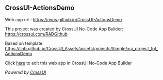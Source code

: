 ## CrossUI-ActionsDemo
Web app url : https://rivos.github.io/CrossUI-ActionsDemo

This project was created by CrossUI No-Code App Builder: https://crossui.com/RADGithub

Based on template: https://linb.github.io/CrossUI_Assets/assets/projects/Simple/xui_project_tpl_ActionsDemo

Click [here](https://crossui.com/RADGithub/#!from=github&owner=rivos&repo=CrossUI-ActionsDemo) to edit this web app in CrossUI No-Code App Builder

<i>Powered by [CrossUI](https://crossui.com)</i>
